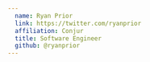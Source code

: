```yaml
---
  name: Ryan Prior
  link: https://twitter.com/ryanprior
  affiliation: Conjur
  title: Software Engineer
  github: @ryanprior
---
```

